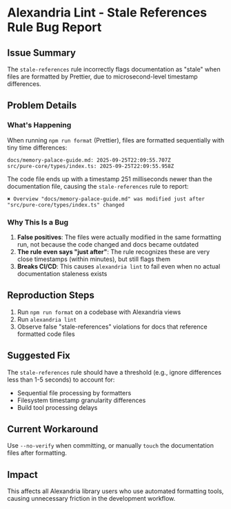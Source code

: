 # Alexandria Lint - Stale References Rule Bug Report

## Issue Summary
The `stale-references` rule incorrectly flags documentation as "stale" when files are formatted by Prettier, due to microsecond-level timestamp differences.

## Problem Details

### What's Happening
When running `npm run format` (Prettier), files are formatted sequentially with tiny time differences:

```
docs/memory-palace-guide.md: 2025-09-25T22:09:55.707Z
src/pure-core/types/index.ts: 2025-09-25T22:09:55.958Z
```

The code file ends up with a timestamp 251 milliseconds newer than the documentation file, causing the `stale-references` rule to report:

```
✖ Overview "docs/memory-palace-guide.md" was modified just after "src/pure-core/types/index.ts" changed
```

### Why This Is a Bug

1. **False positives**: The files were actually modified in the same formatting run, not because the code changed and docs became outdated
2. **The rule even says "just after"**: The rule recognizes these are very close timestamps (within minutes), but still flags them
3. **Breaks CI/CD**: This causes `alexandria lint` to fail even when no actual documentation staleness exists

## Reproduction Steps

1. Run `npm run format` on a codebase with Alexandria views
2. Run `alexandria lint`
3. Observe false "stale-references" violations for docs that reference formatted code files

## Suggested Fix

The `stale-references` rule should have a threshold (e.g., ignore differences less than 1-5 seconds) to account for:
- Sequential file processing by formatters
- Filesystem timestamp granularity differences
- Build tool processing delays

## Current Workaround

Use `--no-verify` when committing, or manually `touch` the documentation files after formatting.

## Impact

This affects all Alexandria library users who use automated formatting tools, causing unnecessary friction in the development workflow.